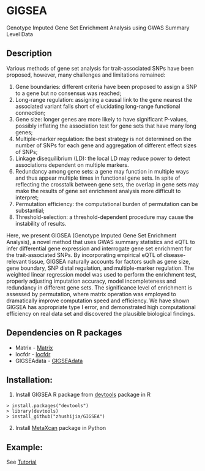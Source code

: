 # GIGSEA
Genotype Imputed Gene Set Enrichment Analysis using GWAS Summary Level Data

## Description
Various methods of gene set analysis for trait-associated SNPs have been 
proposed, however, many challenges and limitations remained: 
1. Gene boundaries: different criteria have been proposed to assign a SNP to 
a gene but no consensus was reached; 
2. Long-range regulation: assigning a causal link to the gene nearest the 
associated variant falls short of elucidating long-range functional connection; 
3. Gene size: longer genes are more likely to have significant P-values, 
possibly inflating the association test for gene sets that have many long genes; 
4. Multiple-marker regulation: the best strategy is not determined on the number 
of SNPs for each gene and aggregation of different effect sizes of SNPs; 
5. Linkage disequilibrium (LD): the local LD may reduce power to detect 
associations dependent on multiple markers. 
6. Redundancy among gene sets: a gene may function in multiple ways and thus 
appear multiple times in functional gene sets. In spite of reflecting the 
crosstalk between gene sets, the overlap in gene sets may make the results of 
gene set enrichment analysis more difficult to interpret; 
7. Permutation efficiency: the computational burden of permutation can be 
substantial; 
8. Threshold-selection: a threshold-dependent procedure may cause the 
instability of results. 

Here, we present GIGSEA (Genotype Imputed Gene Set Enrichment Analysis), a novel 
method that uses GWAS summary statistics and eQTL to infer differential gene 
expression and interrogate gene set enrichment for the trait-associated SNPs. 
By incorporating empirical eQTL of disease-relevant tissue, GIGSEA naturally 
accounts for factors such as gene size, gene boundary, SNP distal regulation, 
and multiple-marker regulation. The weighted linear regression model was used 
to perform the enrichment test, properly adjusting imputation accuracy, model incompleteness and redundancy in different gene sets. The significance level of 
enrichment is assessed by permutation, where matrix operation was employed to 
dramatically improve computation speed and efficiency. We have shown GIGSEA has 
appropriate type I error, and demonstrated high computational efficiency on real 
data set and discovered the plausible biological findings. 


## Dependencies on R packages
-  Matrix - [Matrix](https://cran.r-project.org/web/packages/Matrix/index.html)
-  locfdr - [locfdr](https://cran.r-project.org/web/packages/locfdr/index.html)
-  GIGSEAdata - [GIGSEAdata](https://github.com/zhushijia/GIGSEAdata)

## Installation:
1. Install GIGSEA R package from [devtools](https://github.com/hadley/devtools) package in R
```
> install.packages("devtools")
> library(devtools) 
> install_github("zhushijia/GIGSEA")
```
2. Install [MetaXcan](https://github.com/hakyimlab/MetaXcan) package in Python


## Example:
  See [Tutorial](https://github.com/zhushijia/GIGSEA/wiki)
